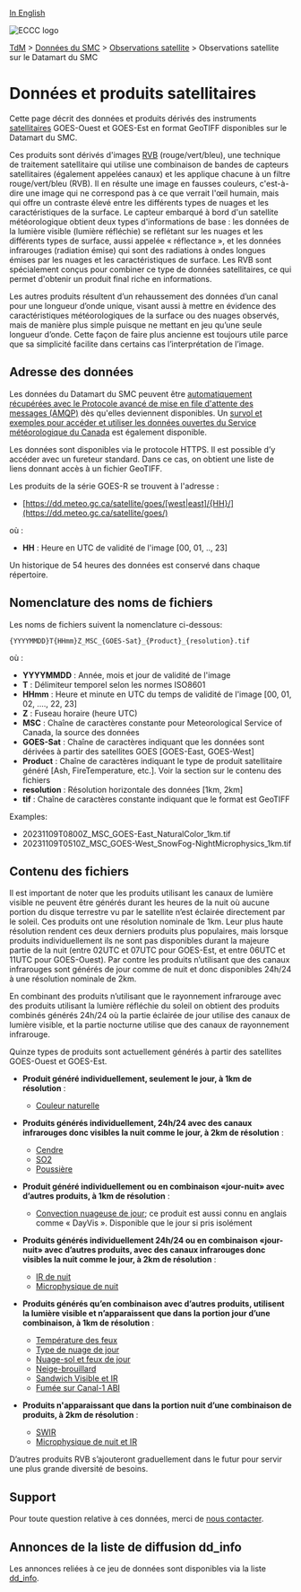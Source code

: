 [In English](readme_satellite-datamart_en.md)

![ECCC logo](../../img_eccc-logo.png)

[TdM](../../readme_fr.md) > [Données du SMC](../readme_fr.md) > [Observations satellite](readme_satellite_fr.md) > Observations satellite sur le Datamart du SMC

# Données et produits satellitaires

Cette page décrit des données et produits dérivés des instruments [satellitaires](readme_satellite_fr.md) GOES-Ouest et GOES-Est en format GeoTIFF disponibles sur le Datamart du SMC. 

Ces produits sont dérivés d'images [RVB](https://collaboration.cmc.ec.gc.ca/cmc/cmos/public_doc/msc-data/obs_satellite/what_is_an_rgb_fr.pdf) (rouge/vert/bleu), une technique de traitement satellitaire qui utilise une combinaison de bandes de capteurs satellitaires (également appelées canaux) et les applique chacune à un filtre rouge/vert/bleu (RVB). Il en résulte une image en fausses couleurs, c'est-à-dire une image qui ne correspond pas à ce que verrait l'œil humain, mais qui offre un contraste élevé entre les différents types de nuages et les caractéristiques de la surface. Le capteur embarqué à bord d'un satellite météorologique obtient deux types d'informations de base : les données de la lumière visible (lumière réfléchie) se reflétant sur les nuages et les différents types de surface, aussi appelée « réflectance », et les données infrarouges (radiation émise) qui sont des radiations à ondes longues émises par les nuages et les caractéristiques de surface. Les RVB sont spécialement conçus pour combiner ce type de données satellitaires, ce qui permet d'obtenir un produit final riche en informations.

Les autres produits résultent d’un rehaussement des données d’un canal pour une longueur d’onde unique, visant aussi à mettre en évidence des caractéristiques météorologiques de la surface ou des nuages observés, mais de manière plus simple puisque ne mettant en jeu qu’une seule longueur d’onde. Cette façon de faire plus ancienne est toujours utile parce que sa simplicité facilite dans certains cas l’interprétation de l’image.

## Adresse des données 

Les données du Datamart du SMC peuvent être [automatiquement récupérées avec le Protocole avancé de mise en file d'attente des messages (AMQP)](../../msc-datamart/amqp_fr.md) dès qu'elles deviennent disponibles. Un [survol et exemples pour accéder et utiliser les données ouvertes du Service météorologique du Canada](../../usage/readme_fr.md) est également disponible.

Les données sont disponibles via le protocole HTTPS. Il est possible d’y accéder avec un fureteur standard. Dans ce cas, on obtient une liste de liens donnant accès à un fichier GeoTIFF.

Les produits de la série GOES-R se trouvent à l'adresse :

* [https://dd.meteo.gc.ca/satellite/goes/[west|east]/{HH}/](https://dd.meteo.gc.ca/satellite/goes/)

où :

* __HH__ : Heure en UTC de validité de l'image [00, 01, .., 23]

Un historique de 54 heures des données est conservé dans chaque répertoire.

## Nomenclature des noms de fichiers 

Les noms de fichiers suivent la nomenclature ci-dessous:

`{YYYYMMDD}T{HHmm}Z_MSC_{GOES-Sat}_{Product}_{resolution}.tif`

où :

* __YYYYMMDD__ : Année, mois et jour de validité de l'image
* __T__ : Délimiteur temporel selon les normes ISO8601
* __HHmm__ : Heure et minute en UTC du temps de validité de l'image [00, 01, 02, ...., 22, 23] 
* __Z__ : Fuseau horaire (heure UTC)
* __MSC__ : Chaîne de caractères constante pour Meteorological Service of Canada, la source des données
* __GOES-Sat__ : Chaîne de caractères indiquant que les données sont dérivées à partir des satellites GOES [GOES-East, GOES-West] 
* __Product__ : Chaîne de caractères indiquant le type de produit satellitaire généré [Ash, FireTemperature, etc.]. Voir la section sur le contenu des fichiers
* __resolution__ : Résolution horizontale des données [1km, 2km]
* __tif__ : Chaîne de caractères constante indiquant que le format est GeoTIFF 

Examples: 

* 20231109T0800Z_MSC_GOES-East_NaturalColor_1km.tif
* 20231109T0510Z_MSC_GOES-West_SnowFog-NightMicrophysics_1km.tif

## Contenu des fichiers

Il est important de noter que les produits utilisant les canaux de lumière visible ne peuvent être générés durant les heures de la nuit où aucune portion du disque terrestre vu par le satellite n’est éclairée directement par le soleil. Ces produits ont une résolution nominale de 1km. Leur plus haute résolution rendent ces deux derniers produits plus populaires, mais lorsque produits individuellement ils ne sont pas disponibles durant la majeure partie de la nuit (entre 02UTC et 07UTC pour GOES-Est, et entre 06UTC et 11UTC pour GOES-Ouest). Par contre les produits n’utilisant que des canaux infrarouges sont générés de jour comme de nuit et donc disponibles 24h/24 à une résolution nominale de 2km.
 
En combinant des produits n’utilisant que le rayonnement infrarouge avec des produits utilisant la lumière réfléchie du soleil on obtient des produits combinés générés 24h/24 où la partie éclairée de jour utilise des canaux de lumière visible, et la partie nocturne utilise que des canaux de rayonnement infrarouge.
 
Quinze types de produits sont actuellement générés à partir des satellites GOES-Ouest et GOES-Est.

* __Produit généré individuellement, seulement le jour, à 1km de résolution__ :
     * [Couleur naturelle](https://collaboration.cmc.ec.gc.ca/cmc/cmos/public_doc/msc-data/obs_satellite/natural_colour_fr.pdf)
     
* __Produits générés individuellement, 24h/24 avec des canaux infrarouges donc visibles la nuit comme le jour, à 2km de résolution__ :
     * [Cendre](https://collaboration.cmc.ec.gc.ca/cmc/cmos/public_doc/msc-data/obs_satellite/ash_fr.pdf)
     * [SO2](https://collaboration.cmc.ec.gc.ca/cmc/cmos/public_doc/msc-data/obs_satellite/so2_fr.pdf)
     * [Poussière](https://collaboration.cmc.ec.gc.ca/cmc/cmos/public_doc/msc-data/obs_satellite/dust_fr.pdf)

* __Produit généré individuellement ou en combinaison «jour-nuit» avec d’autres produits, à 1km de résolution__ :
     * [Convection nuageuse de jour](https://collaboration.cmc.ec.gc.ca/cmc/cmos/public_doc/msc-data/obs_satellite/day_cloud_convection_fr.pdf); ce produit est aussi connu en anglais comme « DayVis ». Disponible que le jour si pris isolément

* __Produits générés individuellement 24h/24 ou en combinaison «jour-nuit» avec d’autres produits, avec des canaux infrarouges donc visibles la nuit comme le jour, à 2km de résolution__ :
     * [IR de nuit](https://collaboration.cmc.ec.gc.ca/cmc/cmos/public_doc/msc-data/obs_satellite/night_ir_fr.pdf)
     * [Microphysique de nuit](https://collaboration.cmc.ec.gc.ca/cmc/cmos/public_doc/msc-data/obs_satellite/night_microphysics_fr.pdf)

* __Produits générés qu’en combinaison avec d’autres produits, utilisent la lumière visible et n’apparaissent que dans la portion jour d’une combinaison, à 1km de résolution__ : 
     * [Température des feux](https://collaboration.cmc.ec.gc.ca/cmc/cmos/public_doc/msc-data/obs_satellite/firetemperature_fr.pdf)
     * [Type de nuage de jour](https://collaboration.cmc.ec.gc.ca/cmc/cmos/public_doc/msc-data/obs_satellite/daycloudtype_fr.pdf)
     * [Nuage-sol et feux de jour](https://collaboration.cmc.ec.gc.ca/cmc/cmos/public_doc/msc-data/obs_satellite/daylandcloudfire_fr.pdf)
     * [Neige-brouillard](https://collaboration.cmc.ec.gc.ca/cmc/cmos/public_doc/msc-data/obs_satellite/snowfog_fr.pdf)
     * [Sandwich Visible et IR](https://collaboration.cmc.ec.gc.ca/cmc/cmos/public_doc/msc-data/obs_satellite/visibleirsandwich_fr.pdf)
     * [Fumée sur Canal-1 ABI](https://collaboration.cmc.ec.gc.ca/cmc/cmos/public_doc/msc-data/obs_satellite/smokeabiband1_fr.pdf)
 
* __Produits n'apparaissant que dans la portion nuit d’une combinaison de produits, à 2km de résolution__ :
     * [SWIR](https://collaboration.cmc.ec.gc.ca/cmc/cmos/public_doc/msc-data/obs_satellite/swir_fr.pdf)
     * [Microphysique de nuit et IR](https://collaboration.cmc.ec.gc.ca/cmc/cmos/public_doc/msc-data/obs_satellite/nightmicrophysicsir_fr.pdf)
 
D’autres produits RVB s’ajouteront graduellement dans le futur pour servir une plus grande diversité de besoins.

## Support

Pour toute question relative à ces données, merci de [nous contacter](https://weather.gc.ca/mainmenu/contact_us_f.html).

## Annonces de la liste de diffusion dd_info 

Les annonces reliées à ce jeu de données sont disponibles via la liste [dd_info](https://comm.collab.science.gc.ca/mailman3/postorius/lists/dd_info/).
